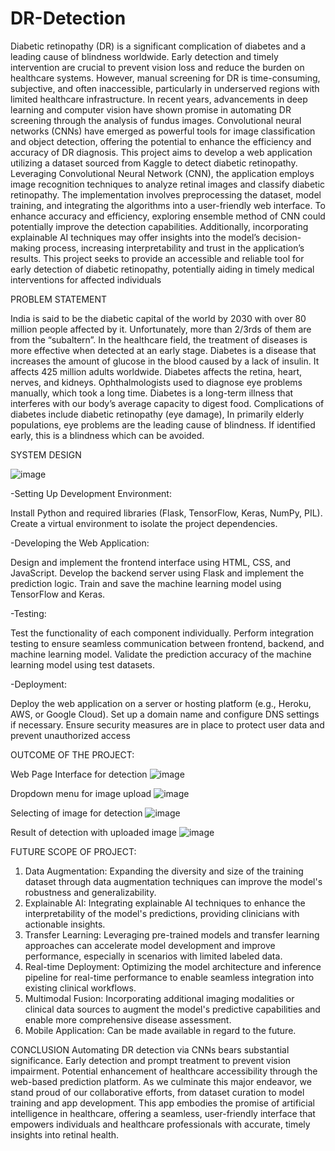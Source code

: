 # DR-Detection

Diabetic retinopathy (DR) is a significant complication of diabetes and a leading cause of blindness worldwide. Early detection and timely intervention are crucial to prevent vision loss and reduce the burden on healthcare systems. However, manual screening for DR is time-consuming, subjective, and often inaccessible, particularly in underserved regions with limited healthcare infrastructure.
In recent years, advancements in deep learning and computer vision have shown promise in automating DR screening through the analysis of fundus images. Convolutional neural networks (CNNs) have emerged as powerful tools for image classification and object detection, offering the potential to enhance the efficiency and accuracy of DR diagnosis. This project aims to develop a web application utilizing a dataset sourced from Kaggle to detect diabetic retinopathy. Leveraging Convolutional Neural Network (CNN), the application employs image recognition techniques to analyze retinal images and classify diabetic retinopathy. The implementation involves preprocessing the dataset, model training, and integrating the algorithms into a user-friendly web interface. To enhance accuracy and efficiency, exploring ensemble method of CNN could potentially improve the detection capabilities. Additionally, incorporating explainable AI techniques may offer insights into the model’s decision-making process, increasing interpretability and trust in the application’s results. This project seeks to provide an accessible and reliable tool for early detection of diabetic retinopathy, potentially aiding in timely medical interventions for affected individuals


PROBLEM STATEMENT


India is said to be the diabetic capital of the world by 2030 with over 80 million people affected by it. Unfortunately, more than 2/3rds of them are from the “subaltern”. In the healthcare field, the treatment of diseases is more effective when detected at an early stage. Diabetes is a disease that increases the amount of glucose in the blood caused by a lack of insulin. It affects 425 million adults worldwide. Diabetes affects the retina, heart, nerves, and kidneys.
Ophthalmologists used to diagnose eye problems manually, which took a long time. Diabetes is a long-term illness that interferes with our body’s average capacity to digest food. Complications of diabetes include diabetic retinopathy (eye damage), In primarily elderly populations, eye problems are the leading cause of blindness. 
If identified early, this is a blindness which can be avoided.


SYSTEM DESIGN


![image](https://github.com/user-attachments/assets/4a18fce0-e369-405d-84c3-8da894a1ed19)

-Setting Up Development Environment: 

Install Python and required libraries (Flask, TensorFlow, Keras, NumPy, PIL). 
Create a virtual environment to isolate the project dependencies.


-Developing the Web Application:

Design and implement the frontend interface using HTML, CSS, and JavaScript. 
Develop the backend server using Flask and implement the prediction logic.
Train and save the machine learning model using TensorFlow and Keras.


-Testing:

Test the functionality of each component individually. 
Perform integration testing to ensure seamless communication between frontend, backend, and machine learning model. 
Validate the prediction accuracy of the machine learning model using test datasets.


-Deployment:

Deploy the web application on a server or hosting platform (e.g., Heroku, AWS, or Google Cloud).
Set up a domain name and configure DNS settings if necessary.
Ensure security measures are in place to protect user data and prevent unauthorized access


OUTCOME OF THE PROJECT: 

Web Page Interface for detection 
![image](https://github.com/user-attachments/assets/0f18fbdc-8c77-41a9-ab34-94855f9a4c4b)


Dropdown menu for image upload
![image](https://github.com/user-attachments/assets/fdfad6bf-9271-4211-a61a-87de2744696c)


Selecting of image for detection
![image](https://github.com/user-attachments/assets/6bd83965-7bc1-4908-b3c7-480641337b67)


Result of detection with uploaded image
![image](https://github.com/user-attachments/assets/6bacabb3-99fb-4483-a843-b07432bab941)



FUTURE SCOPE OF PROJECT: 
1. Data Augmentation: Expanding the diversity and size of the training dataset through data augmentation techniques can improve the model's robustness and generalizability. 
2. Explainable AI: Integrating explainable AI techniques to enhance the interpretability of the model's predictions, providing clinicians with actionable insights. 
3. Transfer Learning: Leveraging pre-trained models and transfer learning approaches can accelerate model development and improve performance, especially in scenarios with limited labeled data. 
4. Real-time Deployment: Optimizing the model architecture and inference pipeline for real-time performance to enable seamless integration into existing clinical workflows. 
5. Multimodal Fusion: Incorporating additional imaging modalities or clinical data sources to augment the model's predictive capabilities and enable more comprehensive disease assessment. 
6. Mobile Application: Can be made available in regard to the future.

CONCLUSION
Automating DR detection via CNNs bears substantial significance. Early detection and prompt treatment to prevent vision impairment. Potential enhancement of healthcare accessibility through the web-based prediction platform. As we culminate this major endeavor, we stand proud of our collaborative efforts, from dataset curation to model training and app development. 
This app embodies the promise of artificial intelligence in healthcare, offering a seamless, user-friendly interface that empowers individuals and healthcare professionals with accurate, timely insights into retinal health. 
